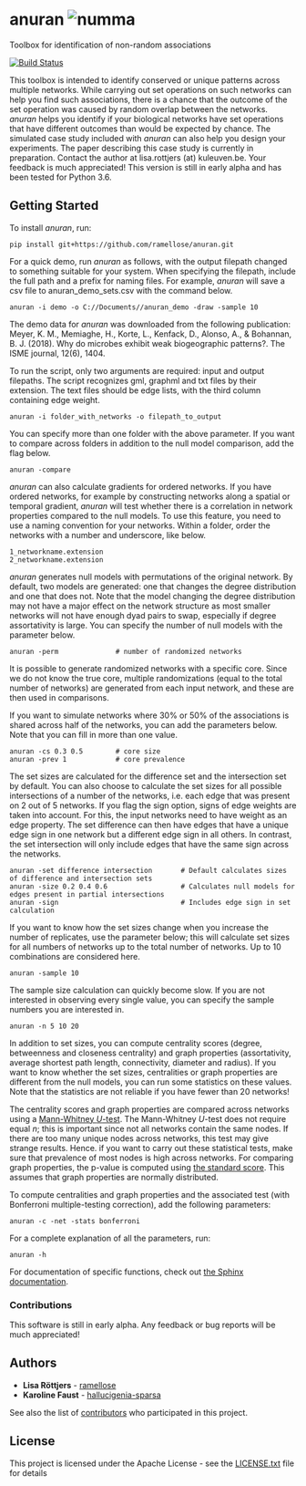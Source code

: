 # anuran ![numma](https://github.com/ramellose/anuran/blob/master/anuran.png)
Toolbox for identification of non-random associations

[![Build Status](https://travis-ci.com/ramellose/anuran.svg?token=9mhqeTh13MErxyrk5zR8&branch=master)](https://travis-ci.com/ramellose/anuran)

This toolbox is intended to identify conserved or unique patterns across multiple networks.
While carrying out set operations on such networks can help you find such associations,
there is a chance that the outcome of the set operation was caused by random overlap between the networks.
_anuran_ helps you identify if your biological networks have set operations that have different outcomes than would be expected by chance.
The simulated case study included with _anuran_ can also help you design your experiments. The paper describing this case study is currently in preparation.
Contact the author at lisa.rottjers (at) kuleuven.be. Your feedback is much appreciated!
This version is still in early alpha and has been tested for Python 3.6.

## Getting Started

To install _anuran_, run:
```
pip install git+https://github.com/ramellose/anuran.git
```


For a quick demo, run _anuran_ as follows, with the output filepath changed to something suitable for your system.
When specifying the filepath, include the full path and a prefix for naming files.
For example, _anuran_ will save a csv file to anuran_demo_sets.csv with the command below.
```
anuran -i demo -o C://Documents//anuran_demo -draw -sample 10
```

The demo data for _anuran_ was downloaded from the following publication:
Meyer, K. M., Memiaghe, H., Korte, L., Kenfack, D., Alonso, A., & Bohannan, B. J. (2018).
Why do microbes exhibit weak biogeographic patterns?. The ISME journal, 12(6), 1404.

To run the script, only two arguments are required: input and output filepaths.
The script recognizes gml, graphml and txt files by their extension.
The text files should be edge lists, with the third column containing edge weight.
```
anuran -i folder_with_networks -o filepath_to_output
```

You can specify more than one folder with the above parameter. If you want to compare across folders in addition to the
null model comparison, add the flag below.
```
anuran -compare
```

_anuran_ can also calculate gradients for ordered networks.
If you have ordered networks, for example by constructing networks along a spatial or temporal gradient, _anuran_ will test whether
there is a correlation in network properties compared to the null models.
To use this feature, you need to use a naming convention for your networks.
Within a folder, order the networks with a number and underscore, like below.
```
1_networkname.extension
2_networkname.extension
```

_anuran_ generates null models with permutations of the original network.
By default, two models are generated: one that changes the degree distribution
and one that does not.
Note that the model changing the degree distribution may not have a major effect
on the network structure as most smaller networks will not have enough dyad pairs to swap, especially if degree assortativity is large.
You can specify the number of null models with the parameter below.
```
anuran -perm              # number of randomized networks
```

It is possible to generate randomized networks with a specific core.
Since we do not know the true core, multiple randomizations (equal to the total number of networks) are generated from each input network,
and these are then used in comparisons.

If you want to simulate networks where 30% or 50% of the associations is shared across half of the networks,
you can add the parameters below. Note that you can fill in more than one value.
```
anuran -cs 0.3 0.5        # core size
anuran -prev 1            # core prevalence
```

The set sizes are calculated for the difference set and the intersection set by default.
You can also choose to calculate the set sizes for all possible intersections of a number of the networks, i.e. each edge that was present on 2 out of 5 networks.
If you flag the sign option, signs of edge weights are taken into account.
For this, the input networks need to have weight as an edge property.
The set difference can then have edges that have a unique edge sign in one network but a different edge sign in all others.
In contrast, the set intersection will only include edges that have the same sign across the networks.
```
anuran -set difference intersection       # Default calculates sizes of difference and intersection sets
anuran -size 0.2 0.4 0.6                  # Calculates null models for edges present in partial intersections
anuran -sign                              # Includes edge sign in set calculation
```

If you want to know how the set sizes change when you increase the number of replicates,
use the parameter below; this will calculate set sizes for all numbers of networks up to the total number of networks. Up to 10 combinations are considered here.
```
anuran -sample 10
```

The sample size calculation can quickly become slow. If you are not interested in observing every single value, you can specify the sample numbers you are interested in.
```
anuran -n 5 10 20
```

In addition to set sizes, you can compute centrality scores (degree, betweenness and closeness centrality) and graph properties (assortativity, average shortest path length, connectivity, diameter and radius).
If you want to know whether the set sizes, centralities or graph properties are different from the null models,
you can run some statistics on these values. Note that the statistics are not reliable if you have fewer than 20 networks!

The centrality scores and graph properties are compared across networks using a [Mann-Whitney _U_-test](https://en.wikipedia.org/wiki/Mann%E2%80%93Whitney_U_test).
The Mann-Whitney _U_-test does not require equal _n_; this is important since not all networks contain the same nodes. If there are too many unique nodes across networks,
this test may give strange results. Hence. if you want to carry out these statistical tests, make sure that prevalence of most nodes is high across networks.
For comparing graph properties, the p-value is computed using [the standard score](https://en.wikipedia.org/wiki/Standard_score). This assumes that graph properties are normally distributed.

To compute centralities and graph properties and the associated test (with Bonferroni multiple-testing correction), add the following parameters:
```
anuran -c -net -stats bonferroni
```

For a complete explanation of all the parameters, run:
```
anuran -h
```

For documentation of specific functions, check out [the Sphinx documentation](https://ramellose.github.io/anuran/index.html).

### Contributions

This software is still in early alpha. Any feedback or bug reports will be much appreciated!

## Authors

* **Lisa Röttjers** - [ramellose](https://github.com/ramellose)
* **Karoline Faust** - [hallucigenia-sparsa](https://github.com/hallucigenia-sparsa)

See also the list of [contributors](https://github.com/ramellose/anuran/contributors) who participated in this project.

## License

This project is licensed under the Apache License - see the [LICENSE.txt](LICENSE.txt) file for details


